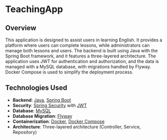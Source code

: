 # TeachingApp
## Overview

This application is designed to assist users in learning English. It provides a platform where users can complete lessons, while administrators can manage both lessons and users. The backend is built using Java with the Spring Boot framework, and it features a three-layered architecture. The application uses JWT for authentication and authorization, and the data is managed with a MySQL database, with migrations handled by Flyway. Docker Compose is used to simplify the deployment process.

## Technologies Used

- **Backend**: [Java](https://www.java.com/), [Spring Boot](https://spring.io/projects/spring-boot)
- **Security**: [Spring Security](https://spring.io/projects/spring-security) with [JWT](https://jwt.io/)
- **Database**: [MySQL](https://www.mysql.com/)
- **Database Migration**: [Flyway](https://flywaydb.org/)
- **Containerization**: [Docker](https://www.docker.com/), [Docker Compose](https://docs.docker.com/compose/)
- **Architecture**: Three-layered architecture (Controller, Service, Repository)
